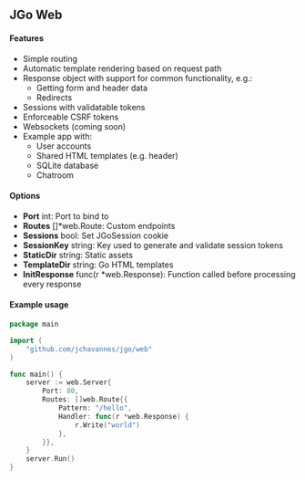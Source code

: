 ## JGo Web

#### Features

- Simple routing
- Automatic template rendering based on request path
- Response object with support for common functionality, e.g.:
  - Getting form and header data
  - Redirects
- Sessions with validatable tokens
- Enforceable CSRF tokens
- Websockets (coming soon)
- Example app with:
  - User accounts
  - Shared HTML templates (e.g. header)
  - SQLite database
  - Chatroom

#### Options

- **Port** int: Port to bind to
- **Routes** []*web.Route: Custom endpoints
- **Sessions** bool: Set JGoSession cookie
- **SessionKey** string: Key used to generate and validate session tokens
- **StaticDir** string: Static assets
- **TemplateDir** string: Go HTML templates
- **InitResponse** func(r *web.Response): Function called before processing every response

#### Example usage

```go
package main

import (
    "github.com/jchavannes/jgo/web"
)

func main() {
    server := web.Server{
        Port: 80,
        Routes: []web.Route{{
            Pattern: "/hello",
            Handler: func(r *web.Response) {
                r.Write("world")
            },
        }},
    }
    server.Run()
}
```
